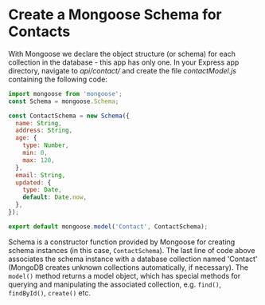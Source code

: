 # Create a Mongoose Schema for Contacts

With Mongoose we declare the object structure (or schema) for each collection in the database - this app has only one. In your Express app directory, navigate to *api/contact/* and create the file *contactModel.js* containing the following code:

```javascript
import mongoose from 'mongoose';
const Schema = mongoose.Schema;

const ContactSchema = new Schema({
  name: String,
  address: String,
  age: {
    type: Number,
    min: 0,
    max: 120,
  },
  email: String,
  updated: {
    type: Date,
    default: Date.now,
  },
});

export default mongoose.model('Contact', ContactSchema);
```

Schema is a constructor function provided by Mongoose for creating schema instances (in this case, ``ContactSchema``). The last line of code above associates the schema instance with a database collection named 'Contact' (MongoDB creates unknown collections automatically, if necessary). The ``model()`` method returns a model object, which has special methods for querying and manipulating the associated collection, e.g. ``find()``, ``findById()``, ``create()`` etc.
